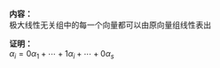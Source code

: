 **内容：**    
极大线性无关组中的每一个向量都可以由原向量组线性表出    
    
**证明：**    
 $\alpha_i=0\alpha_1+\cdots+1\alpha_i+\cdots+0\alpha_s$     
